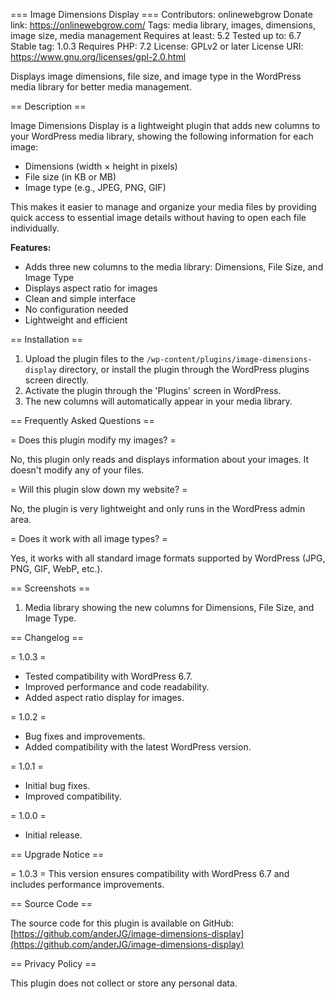 === Image Dimensions Display ===
Contributors: onlinewebgrow
Donate link: https://onlinewebgrow.com/
Tags: media library, images, dimensions, image size, media management
Requires at least: 5.2
Tested up to: 6.7
Stable tag: 1.0.3
Requires PHP: 7.2
License: GPLv2 or later
License URI: https://www.gnu.org/licenses/gpl-2.0.html

Displays image dimensions, file size, and image type in the WordPress media library for better media management.

== Description ==

Image Dimensions Display is a lightweight plugin that adds new columns to your WordPress media library, showing the following information for each image:

* Dimensions (width × height in pixels)
* File size (in KB or MB)
* Image type (e.g., JPEG, PNG, GIF)

This makes it easier to manage and organize your media files by providing quick access to essential image details without having to open each file individually.

**Features:**

* Adds three new columns to the media library: Dimensions, File Size, and Image Type
* Displays aspect ratio for images
* Clean and simple interface
* No configuration needed
* Lightweight and efficient

== Installation ==

1. Upload the plugin files to the `/wp-content/plugins/image-dimensions-display` directory, or install the plugin through the WordPress plugins screen directly.
2. Activate the plugin through the 'Plugins' screen in WordPress.
3. The new columns will automatically appear in your media library.

== Frequently Asked Questions ==

= Does this plugin modify my images? =

No, this plugin only reads and displays information about your images. It doesn't modify any of your files.

= Will this plugin slow down my website? =

No, the plugin is very lightweight and only runs in the WordPress admin area.

= Does it work with all image types? =

Yes, it works with all standard image formats supported by WordPress (JPG, PNG, GIF, WebP, etc.).

== Screenshots ==

1. Media library showing the new columns for Dimensions, File Size, and Image Type.

== Changelog ==

= 1.0.3 =
* Tested compatibility with WordPress 6.7.
* Improved performance and code readability.
* Added aspect ratio display for images.

= 1.0.2 =
* Bug fixes and improvements.
* Added compatibility with the latest WordPress version.

= 1.0.1 =
* Initial bug fixes.
* Improved compatibility.

= 1.0.0 =
* Initial release.

== Upgrade Notice ==

= 1.0.3 =
This version ensures compatibility with WordPress 6.7 and includes performance improvements.

== Source Code ==

The source code for this plugin is available on GitHub: [https://github.com/anderJG/image-dimensions-display](https://github.com/anderJG/image-dimensions-display)

== Privacy Policy ==

This plugin does not collect or store any personal data.
